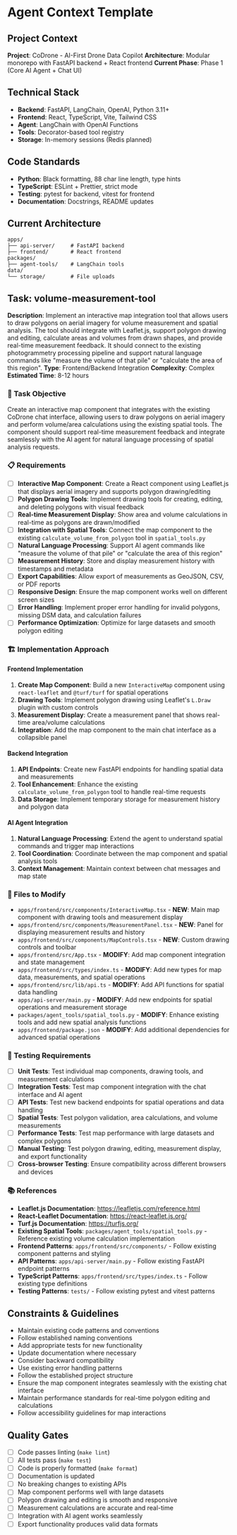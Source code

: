 # Agent Context Template

## Project Context

**Project**: CoDrone - AI-First Drone Data Copilot
**Architecture**: Modular monorepo with FastAPI backend + React frontend
**Current Phase**: Phase 1 (Core AI Agent + Chat UI)

## Technical Stack

- **Backend**: FastAPI, LangChain, OpenAI, Python 3.11+
- **Frontend**: React, TypeScript, Vite, Tailwind CSS
- **Agent**: LangChain with OpenAI Functions
- **Tools**: Decorator-based tool registry
- **Storage**: In-memory sessions (Redis planned)

## Code Standards

- **Python**: Black formatting, 88 char line length, type hints
- **TypeScript**: ESLint + Prettier, strict mode
- **Testing**: pytest for backend, vitest for frontend
- **Documentation**: Docstrings, README updates

## Current Architecture

```
apps/
├── api-server/     # FastAPI backend
├── frontend/       # React frontend
packages/
├── agent-tools/    # LangChain tools
data/
└── storage/        # File uploads
```

## Task: volume-measurement-tool

**Description**: Implement an interactive map integration tool that allows users to draw polygons on aerial imagery for volume measurement and spatial analysis. The tool should integrate with Leaflet.js, support polygon drawing and editing, calculate areas and volumes from drawn shapes, and provide real-time measurement feedback. It should connect to the existing photogrammetry processing pipeline and support natural language commands like "measure the volume of that pile" or "calculate the area of this region".
**Type**: Frontend/Backend Integration
**Complexity**: Complex
**Estimated Time**: 8-12 hours

### 🎯 Task Objective

Create an interactive map component that integrates with the existing CoDrone chat interface, allowing users to draw polygons on aerial imagery and perform volume/area calculations using the existing spatial tools. The component should support real-time measurement feedback and integrate seamlessly with the AI agent for natural language processing of spatial analysis requests.

### 📋 Requirements

- [ ] **Interactive Map Component**: Create a React component using Leaflet.js that displays aerial imagery and supports polygon drawing/editing
- [ ] **Polygon Drawing Tools**: Implement drawing tools for creating, editing, and deleting polygons with visual feedback
- [ ] **Real-time Measurement Display**: Show area and volume calculations in real-time as polygons are drawn/modified
- [ ] **Integration with Spatial Tools**: Connect the map component to the existing `calculate_volume_from_polygon` tool in `spatial_tools.py`
- [ ] **Natural Language Processing**: Support AI agent commands like "measure the volume of that pile" or "calculate the area of this region"
- [ ] **Measurement History**: Store and display measurement history with timestamps and metadata
- [ ] **Export Capabilities**: Allow export of measurements as GeoJSON, CSV, or PDF reports
- [ ] **Responsive Design**: Ensure the map component works well on different screen sizes
- [ ] **Error Handling**: Implement proper error handling for invalid polygons, missing DSM data, and calculation failures
- [ ] **Performance Optimization**: Optimize for large datasets and smooth polygon editing

### 🏗️ Implementation Approach

#### Frontend Implementation

1. **Create Map Component**: Build a new `InteractiveMap` component using `react-leaflet` and `@turf/turf` for spatial operations
2. **Drawing Tools**: Implement polygon drawing using Leaflet's `L.Draw` plugin with custom controls
3. **Measurement Display**: Create a measurement panel that shows real-time area/volume calculations
4. **Integration**: Add the map component to the main chat interface as a collapsible panel

#### Backend Integration

1. **API Endpoints**: Create new FastAPI endpoints for handling spatial data and measurements
2. **Tool Enhancement**: Enhance the existing `calculate_volume_from_polygon` tool to handle real-time requests
3. **Data Storage**: Implement temporary storage for measurement history and polygon data

#### AI Agent Integration

1. **Natural Language Processing**: Extend the agent to understand spatial commands and trigger map interactions
2. **Tool Coordination**: Coordinate between the map component and spatial analysis tools
3. **Context Management**: Maintain context between chat messages and map state

### 🔧 Files to Modify

- `apps/frontend/src/components/InteractiveMap.tsx` - **NEW**: Main map component with drawing tools and measurement display
- `apps/frontend/src/components/MeasurementPanel.tsx` - **NEW**: Panel for displaying measurement results and history
- `apps/frontend/src/components/MapControls.tsx` - **NEW**: Custom drawing controls and toolbar
- `apps/frontend/src/App.tsx` - **MODIFY**: Add map component integration and state management
- `apps/frontend/src/types/index.ts` - **MODIFY**: Add new types for map data, measurements, and spatial operations
- `apps/frontend/src/lib/api.ts` - **MODIFY**: Add API functions for spatial data handling
- `apps/api-server/main.py` - **MODIFY**: Add new endpoints for spatial operations and measurement storage
- `packages/agent_tools/spatial_tools.py` - **MODIFY**: Enhance existing tools and add new spatial analysis functions
- `apps/frontend/package.json` - **MODIFY**: Add additional dependencies for advanced spatial operations

### 🧪 Testing Requirements

- [ ] **Unit Tests**: Test individual map components, drawing tools, and measurement calculations
- [ ] **Integration Tests**: Test map component integration with the chat interface and AI agent
- [ ] **API Tests**: Test new backend endpoints for spatial operations and data handling
- [ ] **Spatial Tests**: Test polygon validation, area calculations, and volume measurements
- [ ] **Performance Tests**: Test map performance with large datasets and complex polygons
- [ ] **Manual Testing**: Test polygon drawing, editing, measurement display, and export functionality
- [ ] **Cross-browser Testing**: Ensure compatibility across different browsers and devices

### 📚 References

- **Leaflet.js Documentation**: https://leafletjs.com/reference.html
- **React-Leaflet Documentation**: https://react-leaflet.js.org/
- **Turf.js Documentation**: https://turfjs.org/
- **Existing Spatial Tools**: `packages/agent_tools/spatial_tools.py` - Reference existing volume calculation implementation
- **Frontend Patterns**: `apps/frontend/src/components/` - Follow existing component patterns and styling
- **API Patterns**: `apps/api-server/main.py` - Follow existing FastAPI endpoint patterns
- **TypeScript Patterns**: `apps/frontend/src/types/index.ts` - Follow existing type definitions
- **Testing Patterns**: `tests/` - Follow existing pytest and vitest patterns

## Constraints & Guidelines

- Maintain existing code patterns and conventions
- Follow established naming conventions
- Add appropriate tests for new functionality
- Update documentation where necessary
- Consider backward compatibility
- Use existing error handling patterns
- Follow the established project structure
- Ensure the map component integrates seamlessly with the existing chat interface
- Maintain performance standards for real-time polygon editing and calculations
- Follow accessibility guidelines for map interactions

## Quality Gates

- [ ] Code passes linting (`make lint`)
- [ ] All tests pass (`make test`)
- [ ] Code is properly formatted (`make format`)
- [ ] Documentation is updated
- [ ] No breaking changes to existing APIs
- [ ] Map component performs well with large datasets
- [ ] Polygon drawing and editing is smooth and responsive
- [ ] Measurement calculations are accurate and real-time
- [ ] Integration with AI agent works seamlessly
- [ ] Export functionality produces valid data formats

